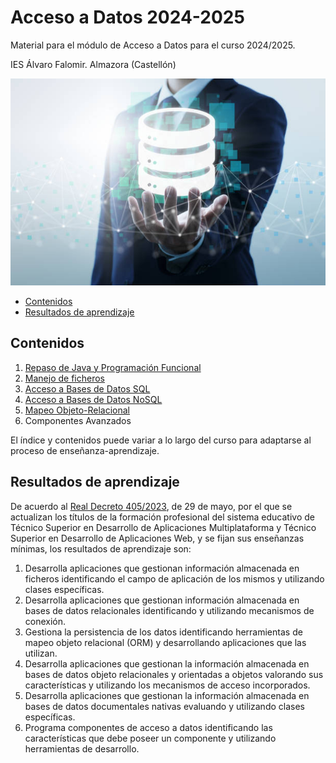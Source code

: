 # Acceso a Datos 2024-2025

Material para el módulo de Acceso a Datos para el curso 2024/2025. 

IES Álvaro Falomir. Almazora (Castellón)

![imagen](imagen.png)

- [Contenidos](#contenidos)
- [Resultados de aprendizaje](#resultados-de-aprendizaje)

## Contenidos
1. [Repaso de Java y Programación Funcional](https://github.com/alejandroroig/AccesoDatos-2024-2025-01)
2. [Manejo de ficheros](https://github.com/alejandroroig/AccesoDatos-2024-2025-02)
3. [Acceso a Bases de Datos SQL](https://github.com/alejandroroig/AccesoDatos-2024-2025-03)
4. [Acceso a Bases de Datos NoSQL](https://github.com/alejandroroig/AccesoDatos-2024-2025-04)
5. [Mapeo Objeto-Relacional](https://github.com/alejandroroig/AccesoDatos-2024-2025-05)
6. Componentes Avanzados

El índice y contenidos puede variar a lo largo del curso para adaptarse al proceso de enseñanza-aprendizaje.

## Resultados de aprendizaje
De acuerdo al [Real Decreto 405/2023](https://www.boe.es/diario_boe/txt.php?id=BOE-A-2023-13221), de 29 de mayo, por el que se actualizan los títulos de la formación profesional del sistema educativo de Técnico Superior en Desarrollo de Aplicaciones Multiplataforma y Técnico Superior en Desarrollo de Aplicaciones Web, y se fijan sus enseñanzas mínimas, los resultados de aprendizaje son:
1. Desarrolla aplicaciones que gestionan información almacenada en ficheros identificando el campo de aplicación de los mismos y utilizando clases específicas.
2. Desarrolla aplicaciones que gestionan información almacenada en bases de datos relacionales identificando y utilizando mecanismos de conexión.
3. Gestiona la persistencia de los datos identificando herramientas de mapeo objeto relacional (ORM) y desarrollando aplicaciones que las utilizan.
4. Desarrolla aplicaciones que gestionan la información almacenada en bases de datos objeto relacionales y orientadas a objetos valorando sus características y utilizando los mecanismos de acceso incorporados.
5. Desarrolla aplicaciones que gestionan la información almacenada en bases de datos documentales nativas evaluando y utilizando clases específicas.
6. Programa componentes de acceso a datos identificando las características que debe poseer un componente y utilizando herramientas de desarrollo.